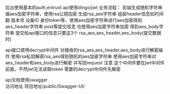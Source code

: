 后台使用基本的auth,entrust
api使用dingo/jwt
业务流程：
前端生成随机字符串做aes加密字符串，使用rsa公钥加密 生成rsa_aes字符串
组装header信息如时间戳 版本号 设备ID 身份token等，使用aes加密字符串进行aes加密得到 aes_header字符串
post等提交信息 也使用aes加密字符串加密 得到aes_body字符串
提交给api接口的信息只要这3个 rsa_aes,aes_header,aes_body(提交数据时)

api接口使用decrypt中间件 对接收的rsa_aes,aes_header,aes_body进行解密操作
使用rsa私钥解密rsa_aes得到随机的aes加密字符串
使用aes加密字符串对aes_header和aes_body进行解密 并写回request
注意 这个中间件要在jwt中间件前面，不然jwt无法读取token 需要的decrypt中间件先解密

api文档使用swagger    
访问地址 项目地址/public/Swagger-UI/
